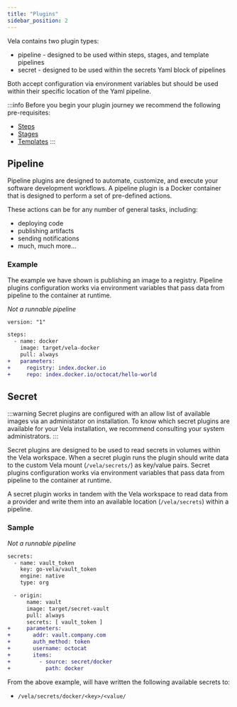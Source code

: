 ```yaml
---
title: "Plugins"
sidebar_position: 2
---
```


Vela contains two plugin types:

* pipeline - designed to be used within steps, stages, and template pipelines
* secret - designed to be used within the secrets Yaml block of pipelines

Both accept configuration via environment variables but should be used within their specific location of the Yaml pipeline.

:::info
Before you begin your plugin journey we recommend the following pre-requisites:

* [Steps](/docs/tour/steps/)
* [Stages](/docs/tour/stages/)
* [Templates](/docs/tour/templates/)
:::

## Pipeline

Pipeline plugins are designed to automate, customize, and execute your software development workflows. A pipeline plugin is a Docker container that is designed to perform a set of pre-defined actions.

These actions can be for any number of general tasks, including:

* deploying code
* publishing artifacts
* sending notifications
* much, much more...

### Example

The example we have shown is publishing an image to a registry. Pipeline plugins configuration works via environment variables that pass data from pipeline to the container at runtime.

_Not a runnable pipeline_
```diff
version: "1"

steps:
  - name: docker
    image: target/vela-docker
    pull: always
+   parameters:
+     registry: index.docker.io
+     repo: index.docker.io/octocat/hello-world
```

## Secret

:::warning
Secret plugins are configured with an allow list of available images via an administator on installation. To know which secret plugins are available for your Vela installation, we recommend consulting your system administrators.
:::

Secret plugins are designed to be used to read secrets in volumes within the Vela workspace. When a secret plugin runs the plugin should write data to the custom Vela mount (`/vela/secrets/`) as key/value pairs. Secret plugins configuration works via environment variables that pass data from pipeline to the container at runtime.

A secret plugin works in tandem with the Vela workspace to read data from a provider and write them into an available location (`/vela/secrets`) within a pipeline.

### Sample

_Not a runnable pipeline_
```diff
secrets:
  - name: vault_token
    key: go-vela/vault_token
    engine: native
    type: org

  - origin:
      name: vault
      image: target/secret-vault
      pull: always
      secrets: [ vault_token ]
+     parameters:
+       addr: vault.company.com
+       auth_method: token
+       username: octocat
+       items:
+         - source: secret/docker
+           path: docker
```

From the above example, will have written the following available secrets to:

* `/vela/secrets/docker/<key>/<value/`
